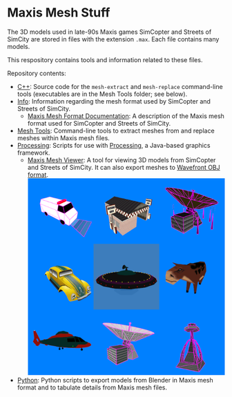 # Maxis Mesh Stuff

The 3D models used in late-90s Maxis games SimCopter and Streets of SimCity are stored in files with the extension `.max`. Each file contains many models.

This respository contains tools and information related to these files.

Repository contents:
* [C++](C++): Source code for the `mesh-extract` and `mesh-replace` command-line tools (executables are in the Mesh Tools folder; see below).
* [Info](Info): Information regarding the mesh format used by SimCopter and Streets of SimCity.
  * [Maxis Mesh Format Documentation](Info/Maxis-Mesh-Format.md): A description of the Maxis mesh format used for SimCopter and Streets of SimCity.
* [Mesh Tools](Mesh-tools): Command-line tools to extract meshes from and replace meshes within Maxis mesh files.
* [Processing](Processing): Scripts for use with [Processing](https://processing.org/), a Java-based graphics framework.
  * [Maxis Mesh Viewer](Processing/maxis_mesh_viewer): A tool for viewing 3D models from SimCopter and Streets of SimCity. It can also export meshes to [Wavefront OBJ format](https://en.wikipedia.org/wiki/Wavefront_.obj_file).
      ![Some of the meshes from SimCopter and Streets of SimCity viewed in the Maxis Mesh Viewer.](readme-assets/mmv-gallery.png)
* [Python](Python): Python scripts to export models from Blender in Maxis mesh format and to tabulate details from Maxis mesh files.